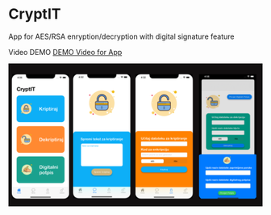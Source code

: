 # CryptIT
 App for AES/RSA enryption/decryption with digital signature feature

Video DEMO
[DEMO Video for App](https://streamable.com/gzzzw)

![HomeScreen](CryptIT-R/Resources/DEMO.png)

